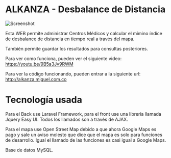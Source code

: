 # ALKANZA - Desbalance de Distancia

![Screenshot](http://alkanza.miguel.com.co/images/screenshot.png)

Esta WEB permite administrar Centros Médicos y calcular el mímino índice de desbalance de distancia en tiempo real a través del mapa.

También permite guardar los resultados para consultas posteriores.

Para ver como funciona, pueden ver el siguiente video: https://youtu.be/9B5a3Jv9RWM

Para ver la código funcionando, pueden entrar a la siguiente url: http://alkanza.miguel.com.co

# Tecnología usada

Para el Back use Laravel Framework, para el front use una librería llamada Jquery Easy UI. Todos los llamados son a través de AJAX. 

Para el mapa use Open Street Map debido a que ahora Google Maps es pago y sale un aviso molesto que dice que el mapa es solo para funciones de desarrollo. Igual el llamado de las funciones es casi igual a Google Maps.

Base de datos MySQL.
